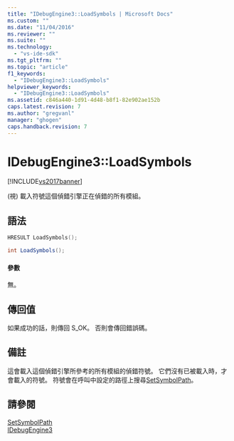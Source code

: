 ```yaml
---
title: "IDebugEngine3::LoadSymbols | Microsoft Docs"
ms.custom: ""
ms.date: "11/04/2016"
ms.reviewer: ""
ms.suite: ""
ms.technology: 
  - "vs-ide-sdk"
ms.tgt_pltfrm: ""
ms.topic: "article"
f1_keywords: 
  - "IDebugEngine3::LoadSymbols"
helpviewer_keywords: 
  - "IDebugEngine3::LoadSymbols"
ms.assetid: c846a440-1d91-4d48-b8f1-82e902ae152b
caps.latest.revision: 7
ms.author: "gregvanl"
manager: "ghogen"
caps.handback.revision: 7
---
```

# IDebugEngine3::LoadSymbols
[!INCLUDE[vs2017banner](../../../code-quality/includes/vs2017banner.md)]

\(視\) 載入符號這個偵錯引擎正在偵錯的所有模組。  
  
## 語法  
  
```cpp  
HRESULT LoadSymbols();  
```  
  
```c#  
int LoadSymbols();  
```  
  
#### 參數  
 無。  
  
## 傳回值  
 如果成功的話，則傳回 S\_OK。 否則會傳回錯誤碼。  
  
## 備註  
 這會載入這個偵錯引擎所參考的所有模組的偵錯符號。  它們沒有已被載入時，才會載入的符號。  符號會在呼叫中設定的路徑上搜尋[SetSymbolPath](../../../extensibility/debugger/reference/idebugengine3-setsymbolpath.md)。  
  
## 請參閱  
 [SetSymbolPath](../../../extensibility/debugger/reference/idebugengine3-setsymbolpath.md)   
 [IDebugEngine3](../../../extensibility/debugger/reference/idebugengine3.md)